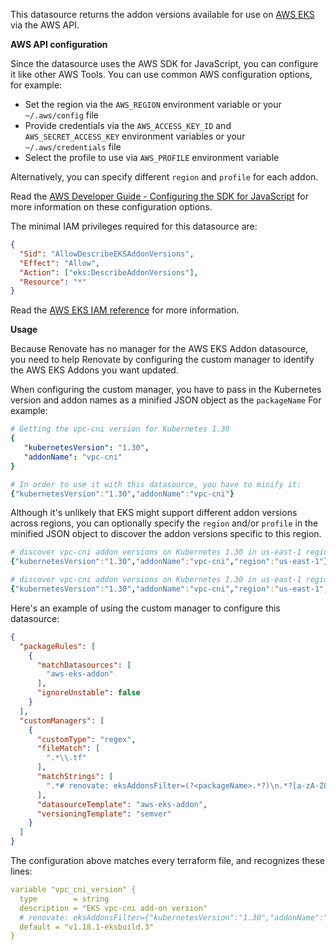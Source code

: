 This datasource returns the addon versions available for use on [AWS EKS](https://aws.amazon.com/eks/) via the AWS API.

**AWS API configuration**

Since the datasource uses the AWS SDK for JavaScript, you can configure it like other AWS Tools.
You can use common AWS configuration options, for example:

- Set the region via the `AWS_REGION` environment variable or your `~/.aws/config` file
- Provide credentials via the `AWS_ACCESS_KEY_ID` and `AWS_SECRET_ACCESS_KEY` environment variables or your `~/.aws/credentials` file
- Select the profile to use via `AWS_PROFILE` environment variable

Alternatively, you can specify different `region` and `profile` for each addon.

Read the [AWS Developer Guide - Configuring the SDK for JavaScript](https://docs.aws.amazon.com/sdk-for-javascript/v3/developer-guide/configuring-the-jssdk.html) for more information on these configuration options.

The minimal IAM privileges required for this datasource are:

```json
{
  "Sid": "AllowDescribeEKSAddonVersions",
  "Effect": "Allow",
  "Action": ["eks:DescribeAddonVersions"],
  "Resource": "*"
}
```

Read the [AWS EKS IAM reference](https://docs.aws.amazon.com/service-authorization/latest/reference/list_amazonelastickubernetesservice.html) for more information.

**Usage**

Because Renovate has no manager for the AWS EKS Addon datasource, you need to help Renovate by configuring the custom manager to identify the AWS EKS Addons you want updated.

When configuring the custom manager, you have to pass in the Kubernetes version and addon names as a minified JSON object as the `packageName`
For example:

```yaml
# Getting the vpc-cni version for Kubernetes 1.30
{
   "kubernetesVersion": "1.30",
   "addonName": "vpc-cni"
}

# In order to use it with this datasource, you have to minify it:
{"kubernetesVersion":"1.30","addonName":"vpc-cni"}
```

Although it's unlikely that EKS might support different addon versions across regions, you can optionally specify the `region` and/or `profile` in the minified JSON object to discover the addon versions specific to this region.

```yaml
# discover vpc-cni addon versions on Kubernetes 1.30 in us-east-1 region using environmental AWS credentials.
{"kubernetesVersion":"1.30","addonName":"vpc-cni","region":"us-east-1"}

# discover vpc-cni addon versions on Kubernetes 1.30 in us-east-1 region using AWS credentials from `renovate-east` profile.
{"kubernetesVersion":"1.30","addonName":"vpc-cni","region":"us-east-1","profile":"renovate-east"}
```

Here's an example of using the custom manager to configure this datasource:

```json
{
  "packageRules": [
    {
      "matchDatasources": [
        "aws-eks-addon"
      ],
      "ignoreUnstable": false
    }
  ],
  "customManagers": [
    {
      "customType": "regex",
      "fileMatch": [
        ".*\\.tf"
      ],
      "matchStrings": [
        ".*# renovate: eksAddonsFilter=(?<packageName>.*?)\n.*?[a-zA-Z0-9-_:]*[ ]*?[:|=][ ]*?[\"|']?(?<currentValue>[a-zA-Z0-9-_.]+)[\"|']?.*"
      ],
      "datasourceTemplate": "aws-eks-addon",
      "versioningTemplate": "semver"
    }
  ]
}
```

The configuration above matches every terraform file, and recognizes these lines:

```yaml
variable "vpc_cni_version" {
  type        = string
  description = "EKS vpc-cni add-on version"
  # renovate: eksAddonsFilter={"kubernetesVersion":"1.30","addonName":"vpc-cni"}
  default = "v1.18.1-eksbuild.3"
}
```
